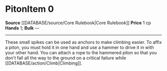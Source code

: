 ﻿---
hands: '1'
id: '39'
item_category: Adventuring Gear
level: '0'
name: Piton
price: 1 cp
rarity: Common
source: '[[DATABASE/source/Core Rulebook|Core Rulebook]]'
subcategory: adventuringgear
type: Item

---
# Piton<span class="item-type">Item 0</span>

**Source** [[DATABASE/source/Core Rulebook|Core Rulebook]] 
**Price** 1 cp
**Hands** 1; **Bulk** —

---
These small spikes can be used as anchors to make climbing easier. To affix a piton, you must hold it in one hand and use a hammer to drive it in with your other hand. You can attach a rope to the hammered piton so that you don't fall all the way to the ground on a critical failure while [[DATABASE/action/Climb|Climbing]].